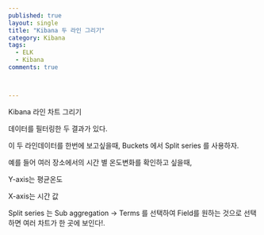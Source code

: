 ```yaml
---
published: true
layout: single
title: "Kibana 두 라인 그리기"
category: Kibana
tags:
  - ELK
  - Kibana
comments: true



---
```


Kibana 라인 차트 그리기

데이터를 필터링한 두 결과가 있다.

이 두 라인데이터를 한번에 보고싶을때, Buckets 에서 Split series 를 사용하자.

예를 들어 여러 장소에서의 시간 별 온도변화를 확인하고 싶을때, 

Y-axis는 평균온도

X-axis는 시간 값

Split series 는 Sub aggregation -> Terms 를 선택하여 Field를 원하는 것으로 선택하면 여러 차트가 한 곳에 보인다!.

